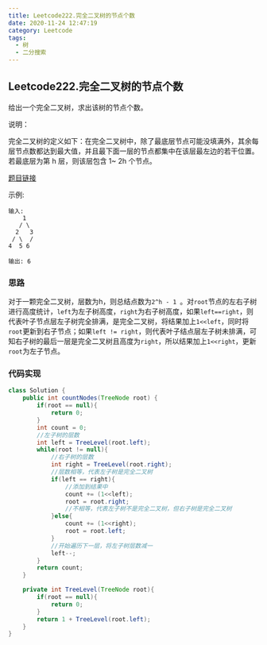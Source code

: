 ```yaml
---
title: Leetcode222.完全二叉树的节点个数
date: 2020-11-24 12:47:19
category: Leetcode
tags:
  - 树
  - 二分搜索
---
```


## Leetcode222.完全二叉树的节点个数

给出一个完全二叉树，求出该树的节点个数。

说明：

完全二叉树的定义如下：在完全二叉树中，除了最底层节点可能没填满外，其余每层节点数都达到最大值，并且最下面一层的节点都集中在该层最左边的若干位置。若最底层为第 h 层，则该层包含 1~ 2h 个节点。

[题目链接](https://leetcode-cn.com/problems/count-complete-tree-nodes)

<!--more-->

示例:

```
输入: 
    1
   / \
  2   3
 / \  /
4  5 6

输出: 6
```



### 思路

对于一颗完全二叉树，层数为h，则总结点数为`2^h - 1 `。对`root`节点的左右子树进行高度统计，`left`为左子树高度，`right`为右子树高度，如果`left==right`，则代表叶子节点层左子树完全排满，是完全二叉树，将结果加上`1<<left`，同时将`root`更新到右子节点；如果`left != right`，则代表叶子结点层左子树未排满，可知右子树的最后一层是完全二叉树且高度为`right`，所以结果加上`1<<right`，更新`root`为左子节点。



### 代码实现

```java
class Solution {
    public int countNodes(TreeNode root) {
        if(root == null){
            return 0;
        }
        int count = 0;
        //左子树的层数
        int left = TreeLevel(root.left);
        while(root != null){
            //右子树的层数
            int right = TreeLevel(root.right);
            //层数相等，代表左子树是完全二叉树
            if(left == right){
                //添加到结果中
                count += (1<<left);
                root = root.right;
                //不相等，代表左子树不是完全二叉树，但右子树是完全二叉树
            }else{
                count += (1<<right);
                root = root.left;
            }
            //开始遍历下一层，将左子树层数减一
            left--;
        }
        return count;
    }

    private int TreeLevel(TreeNode root){
        if(root == null){
            return 0;
        }
        return 1 + TreeLevel(root.left);
    }
}
```

